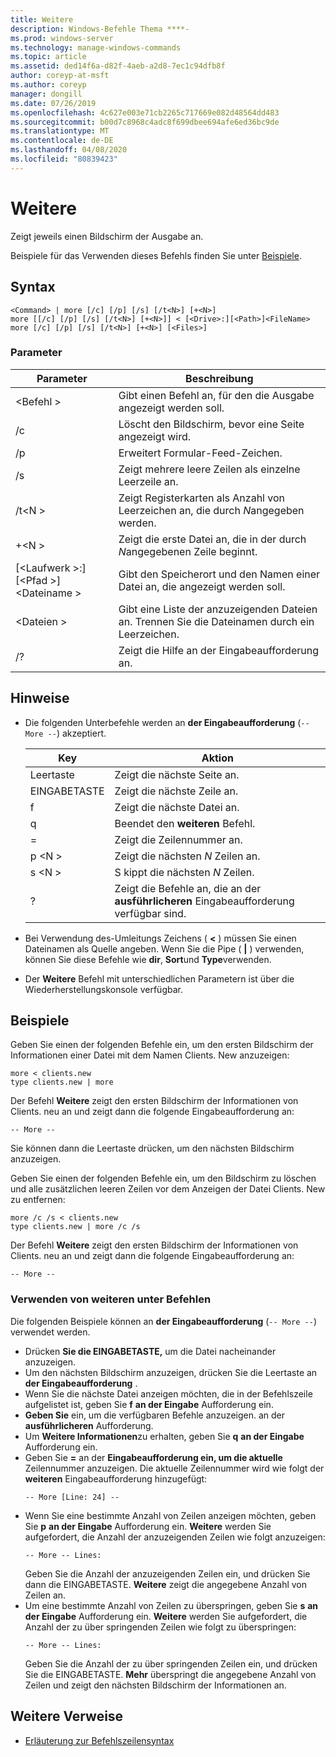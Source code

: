 ```yaml
---
title: Weitere
description: Windows-Befehle Thema ****-
ms.prod: windows-server
ms.technology: manage-windows-commands
ms.topic: article
ms.assetid: ded14f6a-d82f-4aeb-a2d8-7ec1c94dfb8f
author: coreyp-at-msft
ms.author: coreyp
manager: dongill
ms.date: 07/26/2019
ms.openlocfilehash: 4c627e003e71cb2265c717669e082d48564dd483
ms.sourcegitcommit: b00d7c8968c4adc8f699dbee694afe6ed36bc9de
ms.translationtype: MT
ms.contentlocale: de-DE
ms.lasthandoff: 04/08/2020
ms.locfileid: "80839423"
---
```

# <a name="more"></a>Weitere



Zeigt jeweils einen Bildschirm der Ausgabe an.

Beispiele für das Verwenden dieses Befehls finden Sie unter [Beispiele](#BKMK_examples).

## <a name="syntax"></a>Syntax

```
<Command> | more [/c] [/p] [/s] [/t<N>] [+<N>]
more [[/c] [/p] [/s] [/t<N>] [+<N>]] < [<Drive>:][<Path>]<FileName>
more [/c] [/p] [/s] [/t<N>] [+<N>] [<Files>]
```

### <a name="parameters"></a>Parameter

|           Parameter            |                               Beschreibung                               |
|--------------------------------|-------------------------------------------------------------------------|
|           \<Befehl >           |      Gibt einen Befehl an, für den die Ausgabe angezeigt werden soll.      |
|               /c               |               Löscht den Bildschirm, bevor eine Seite angezeigt wird.               |
|               /p               |                      Erweitert Formular-Feed-Zeichen.                      |
|               /s               |          Zeigt mehrere leere Zeilen als einzelne Leerzeile an.          |
|             /t\<N >             |         Zeigt Registerkarten als Anzahl von Leerzeichen an, die durch *N*angegeben werden.         |
|             +\<N >              |     Zeigt die erste Datei an, die in der durch *N*angegebenen Zeile beginnt.     |
| [\<Laufwerk >:] [\<Pfad >]\<Dateiname > |          Gibt den Speicherort und den Namen einer Datei an, die angezeigt werden soll.          |
|            \<Dateien >            | Gibt eine Liste der anzuzeigenden Dateien an. Trennen Sie die Dateinamen durch ein Leerzeichen. |
|               /?               |                  Zeigt die Hilfe an der Eingabeaufforderung an.                   |

## <a name="remarks"></a>Hinweise

-   Die folgenden Unterbefehle werden an **der Eingabeaufforderung** (`-- More --`) akzeptiert. 

    | Key | Aktion |
    | --- | ------ |
    | Leertaste | Zeigt die nächste Seite an. |
    | EINGABETASTE | Zeigt die nächste Zeile an. |
    | f | Zeigt die nächste Datei an. |
    | q | Beendet den **weiteren** Befehl. |
    | = | Zeigt die Zeilennummer an. |
    | p \<N > | Zeigt die nächsten *N* Zeilen an. |
    | s \<N > |S kippt die nächsten *N* Zeilen. |
    | ? | Zeigt die Befehle an, die an der **ausführlicheren** Eingabeaufforderung verfügbar sind.| 
    
-   Bei Verwendung des-Umleitungs Zeichens ( **<** ) müssen Sie einen Dateinamen als Quelle angeben. Wenn Sie die Pipe ( **\|** ) verwenden, können Sie diese Befehle wie **dir**, **Sort**und **Type**verwenden.
-   Der **Weitere** Befehl mit unterschiedlichen Parametern ist über die Wiederherstellungskonsole verfügbar.

## <a name="examples"></a><a name=BKMK_examples></a>Beispiele

Geben Sie einen der folgenden Befehle ein, um den ersten Bildschirm der Informationen einer Datei mit dem Namen Clients. New anzuzeigen:
```
more < clients.new
type clients.new | more
```
Der Befehl **Weitere** zeigt den ersten Bildschirm der Informationen von Clients. neu an und zeigt dann die folgende Eingabeaufforderung an:
```
-- More --
```
Sie können dann die Leertaste drücken, um den nächsten Bildschirm anzuzeigen.

Geben Sie einen der folgenden Befehle ein, um den Bildschirm zu löschen und alle zusätzlichen leeren Zeilen vor dem Anzeigen der Datei Clients. New zu entfernen:
```
more /c /s < clients.new
type clients.new | more /c /s
```
Der Befehl **Weitere** zeigt den ersten Bildschirm der Informationen von Clients. neu an und zeigt dann die folgende Eingabeaufforderung an:
```
-- More --
```

### <a name="using-more-subcommands"></a>Verwenden von weiteren unter Befehlen

Die folgenden Beispiele können an **der Eingabeaufforderung** (`-- More --`) verwendet werden.
- Drücken **Sie die EINGABETASTE,** um die Datei nacheinander anzuzeigen.
- Um den nächsten Bildschirm anzuzeigen, drücken Sie die Leertaste an **der Eingabeaufforderung** .
- Wenn Sie die nächste Datei anzeigen möchten, die in der Befehlszeile aufgelistet ist, geben Sie **f** **an der Eingabe** Aufforderung ein.
- **Geben Sie** ein, um die verfügbaren Befehle anzuzeigen. an der **ausführlicheren** Aufforderung.
- Um **Weitere Informationen**zu erhalten, geben Sie **q** **an der Eingabe** Aufforderung ein.
- Geben Sie **=** an der **Eingabeaufforderung ein, um die aktuelle** Zeilennummer anzuzeigen. Die aktuelle Zeilennummer wird wie folgt der **weiteren** Eingabeaufforderung hinzugefügt:  
  ```
  -- More [Line: 24] --
  ```  
- Wenn Sie eine bestimmte Anzahl von Zeilen anzeigen möchten, geben Sie **p** **an der Eingabe** Aufforderung ein. **Weitere** werden Sie aufgefordert, die Anzahl der anzuzeigenden Zeilen wie folgt anzuzeigen:  
  ```
  -- More -- Lines:
  ```  
  Geben Sie die Anzahl der anzuzeigenden Zeilen ein, und drücken Sie dann die EINGABETASTE. **Weitere** zeigt die angegebene Anzahl von Zeilen an.
- Um eine bestimmte Anzahl von Zeilen zu überspringen, geben Sie **s** **an der Eingabe** Aufforderung ein. **Weitere** werden Sie aufgefordert, die Anzahl der zu über springenden Zeilen wie folgt zu überspringen:  
  ```
  -- More -- Lines:
  ```  
  Geben Sie die Anzahl der zu über springenden Zeilen ein, und drücken Sie die EINGABETASTE. **Mehr** überspringt die angegebene Anzahl von Zeilen und zeigt den nächsten Bildschirm der Informationen an.

## <a name="additional-references"></a>Weitere Verweise

- [Erläuterung zur Befehlszeilensyntax](command-line-syntax-key.md)
